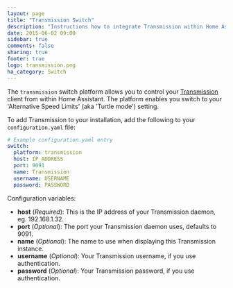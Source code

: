 ```yaml
---
layout: page
title: "Transmission Switch"
description: "Instructions how to integrate Transmission within Home Assistant."
date: 2015-06-02 09:00
sidebar: true
comments: false
sharing: true
footer: true
logo: transmission.png
ha_category: Switch
---
```



The `transmission` switch platform allows you to control your [Transmission](http://www.transmissionbt.com/) client from within Home Assistant. The platform enables you switch to your 'Alternative Speed Limits' (aka 'Turtle mode') setting.

To add Transmission to your installation, add the following to your `configuration.yaml` file:

```yaml
# Example configuration.yaml entry
switch:
  platform: transmission
  host: IP_ADDRESS
  port: 9091
  name: Transmission
  username: USERNAME
  password: PASSWORD
```

Configuration variables:

- **host** (*Required*): This is the IP address of your Transmission daemon, eg. 192.168.1.32.
- **port** (*Optional*): The port your Transmission daemon uses, defaults to 9091.
- **name** (*Optional*): The name to use when displaying this Transmission instance.
- **username** (*Optional*): Your Transmission username, if you use authentication.
- **password** (*Optional*): Your Transmission password, if you use authentication.

